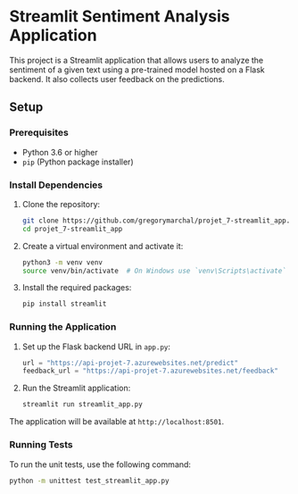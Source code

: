 # Streamlit Sentiment Analysis Application

This project is a Streamlit application that allows users to analyze the sentiment of a given text using a pre-trained model hosted on a Flask backend. It also collects user feedback on the predictions.

## Setup

### Prerequisites

- Python 3.6 or higher
- `pip` (Python package installer)

### Install Dependencies

1. Clone the repository:
    ```sh
    git clone https://github.com/gregorymarchal/projet_7-streamlit_app.git
    cd projet_7-streamlit_app
    ```

2. Create a virtual environment and activate it:
    ```sh
    python3 -m venv venv
    source venv/bin/activate  # On Windows use `venv\Scripts\activate`
    ```

3. Install the required packages:
    ```sh
    pip install streamlit
    ```

### Running the Application

1. Set up the Flask backend URL in `app.py`:
    ```python
    url = "https://api-projet-7.azurewebsites.net/predict"
    feedback_url = "https://api-projet-7.azurewebsites.net/feedback"
    ```

2. Run the Streamlit application:
    ```sh
    streamlit run streamlit_app.py
    ```

The application will be available at `http://localhost:8501`.

### Running Tests

To run the unit tests, use the following command:
```sh
python -m unittest test_streamlit_app.py
